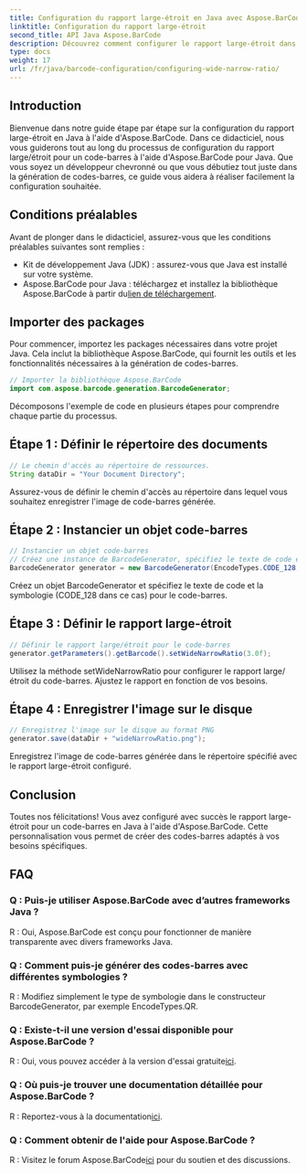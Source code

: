 ```yaml
---
title: Configuration du rapport large-étroit en Java avec Aspose.BarCode
linktitle: Configuration du rapport large-étroit
second_title: API Java Aspose.BarCode
description: Découvrez comment configurer le rapport large-étroit dans les codes-barres Java à l'aide d'Aspose.BarCode. Suivez notre guide étape par étape pour une personnalisation transparente.
type: docs
weight: 17
url: /fr/java/barcode-configuration/configuring-wide-narrow-ratio/
---
```


## Introduction

Bienvenue dans notre guide étape par étape sur la configuration du rapport large-étroit en Java à l'aide d'Aspose.BarCode. Dans ce didacticiel, nous vous guiderons tout au long du processus de configuration du rapport large/étroit pour un code-barres à l'aide d'Aspose.BarCode pour Java. Que vous soyez un développeur chevronné ou que vous débutiez tout juste dans la génération de codes-barres, ce guide vous aidera à réaliser facilement la configuration souhaitée.

## Conditions préalables

Avant de plonger dans le didacticiel, assurez-vous que les conditions préalables suivantes sont remplies :

- Kit de développement Java (JDK) : assurez-vous que Java est installé sur votre système.
-  Aspose.BarCode pour Java : téléchargez et installez la bibliothèque Aspose.BarCode à partir du[lien de téléchargement](https://releases.aspose.com/barcode/java/).

## Importer des packages

Pour commencer, importez les packages nécessaires dans votre projet Java. Cela inclut la bibliothèque Aspose.BarCode, qui fournit les outils et les fonctionnalités nécessaires à la génération de codes-barres.

```java
// Importer la bibliothèque Aspose.BarCode
import com.aspose.barcode.generation.BarcodeGenerator;
```

Décomposons l'exemple de code en plusieurs étapes pour comprendre chaque partie du processus.

## Étape 1 : Définir le répertoire des documents

```java
// Le chemin d'accès au répertoire de ressources.
String dataDir = "Your Document Directory";
```

Assurez-vous de définir le chemin d'accès au répertoire dans lequel vous souhaitez enregistrer l'image de code-barres générée.

## Étape 2 : Instancier un objet code-barres

```java
// Instancier un objet code-barres
// Créez une instance de BarcodeGenerator, spécifiez le texte de code et la symbologie dans le constructeur
BarcodeGenerator generator = new BarcodeGenerator(EncodeTypes.CODE_128, "12345678");
```

Créez un objet BarcodeGenerator et spécifiez le texte de code et la symbologie (CODE_128 dans ce cas) pour le code-barres.

## Étape 3 : Définir le rapport large-étroit

```java
// Définir le rapport large/étroit pour le code-barres
generator.getParameters().getBarcode().setWideNarrowRatio(3.0f);
```

Utilisez la méthode setWideNarrowRatio pour configurer le rapport large/étroit du code-barres. Ajustez le rapport en fonction de vos besoins.

## Étape 4 : Enregistrer l'image sur le disque

```java
// Enregistrez l'image sur le disque au format PNG
generator.save(dataDir + "wideNarrowRatio.png");
```

Enregistrez l'image de code-barres générée dans le répertoire spécifié avec le rapport large-étroit configuré.

## Conclusion

Toutes nos félicitations! Vous avez configuré avec succès le rapport large-étroit pour un code-barres en Java à l'aide d'Aspose.BarCode. Cette personnalisation vous permet de créer des codes-barres adaptés à vos besoins spécifiques.

## FAQ

### Q : Puis-je utiliser Aspose.BarCode avec d’autres frameworks Java ?
R : Oui, Aspose.BarCode est conçu pour fonctionner de manière transparente avec divers frameworks Java.

### Q : Comment puis-je générer des codes-barres avec différentes symbologies ?
R : Modifiez simplement le type de symbologie dans le constructeur BarcodeGenerator, par exemple EncodeTypes.QR.

### Q : Existe-t-il une version d'essai disponible pour Aspose.BarCode ?
 R : Oui, vous pouvez accéder à la version d'essai gratuite[ici](https://releases.aspose.com/).

### Q : Où puis-je trouver une documentation détaillée pour Aspose.BarCode ?
 R : Reportez-vous à la documentation[ici](https://reference.aspose.com/barcode/java/).

### Q : Comment obtenir de l'aide pour Aspose.BarCode ?
 R : Visitez le forum Aspose.BarCode[ici](https://forum.aspose.com/c/barcode/13) pour du soutien et des discussions.